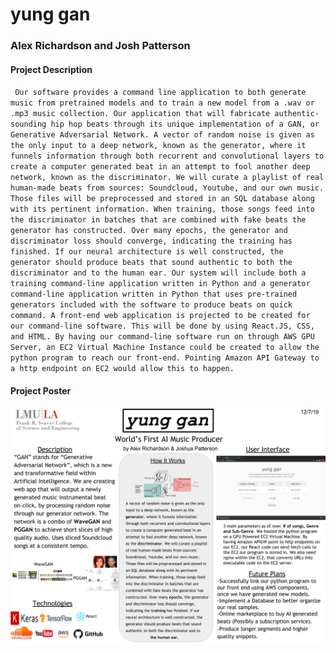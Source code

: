 # yung gan
### Alex Richardson and Josh Patterson

#### Project Description
` Our software provides a command line application to both generate
music from pretrained models and to train a new model from a .wav or .mp3 music collection.
Our application that will fabricate authentic-sounding hip hop beats through its unique
implementation of a GAN, or Generative Adversarial Network. A vector of random noise is
given as the only input to a deep network, known as the generator, where it funnels information
through both recurrent and convolutional layers to create a computer generated beat in an attempt
to fool another deep network, known as the discriminator. We will curate a playlist of real
human-made beats from sources: Soundcloud, Youtube, and our own music. Those files will be
preprocessed and stored in an SQL database along with its pertinent information. When training,
those songs feed into the discriminator in batches that are combined with fake beats the generator
has constructed. Over many epochs, the generator and discriminator loss should converge,
indicating the training has finished. If our neural architecture is well constructed, the generator
should produce beats that sound authentic to both the discriminator and to the human ear. Our
system will include both a training command-line application written in Python and a generator
command-line application written in Python that uses pre-trained generators included with the
software to produce beats on quick command. A front-end web application is projected to be
created for our command-line software. This will be done by using React.JS, CSS, and HTML.
By having our command-line software run on through AWS GPU Server, an EC2 Virtual
Machine Instance could be created to allow the python program to reach our front-end. Pointing
Amazon API Gateway to a http endpoint on EC2 would allow this to happen.`

#### Project Poster

![yungganposter2](yungganposter2.png)
